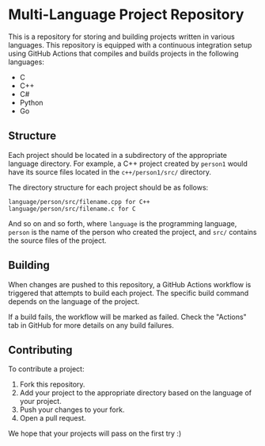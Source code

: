 # Multi-Language Project Repository

This is a repository for storing and building projects written in various languages. This repository is equipped with a continuous integration setup using GitHub Actions that compiles and builds projects in the following languages:

- C
- C++
- C#
- Python
- Go

## Structure

Each project should be located in a subdirectory of the appropriate language directory. For example, a C++ project created by `person1` would have its source files located in the `c++/person1/src/` directory.

The directory structure for each project should be as follows:

```
language/person/src/filename.cpp for C++
language/person/src/filename.c for C
```

And so on and so forth, where `language` is the programming language, `person` is the name of the person who created the project, and `src/` contains the source files of the project.

## Building

When changes are pushed to this repository, a GitHub Actions workflow is triggered that attempts to build each project. The specific build command depends on the language of the project.

If a build fails, the workflow will be marked as failed. Check the "Actions" tab in GitHub for more details on any build failures.

## Contributing

To contribute a project:

1. Fork this repository.
2. Add your project to the appropriate directory based on the language of your project.
3. Push your changes to your fork.
4. Open a pull request.

We hope that your projects will pass on the first try :)

